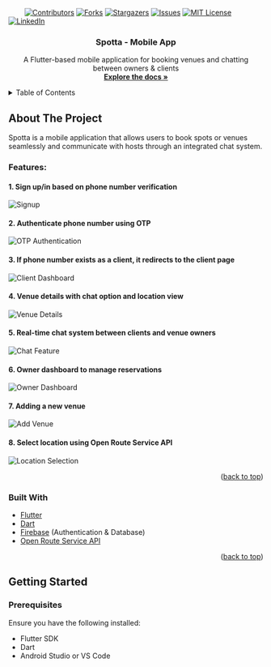 <!-- PROJECT SHIELDS -->
&nbsp; &nbsp; &nbsp; &nbsp;
[![Contributors][contributors-shield]][contributors-url]
[![Forks][forks-shield]][forks-url]
[![Stargazers][stars-shield]][stars-url]
[![Issues][issues-shield]][issues-url]
[![MIT License][license-shield]][license-url]
[![LinkedIn][linkedin-shield]][linkedin-url]

<!-- PROJECT LOGO -->
<div align="center">
  <h3 align="center">Spotta - Mobile App</h3>

  <p align="center">
    A Flutter-based mobile application for booking venues and chatting between owners & clients
    <br />
    <a href="https://github.com/Arsany-Osama/Spotta-FlutterApp"><strong>Explore the docs »</strong></a>
  </p>
</div>

<!-- TABLE OF CONTENTS -->
<details>
  <summary>Table of Contents</summary>
  <ol>
    <li>
      <a href="#about-the-project">About The Project</a>
      <ul>
        <li><a href="#features">Features</a></li>
        <li><a href="#built-with">Built With</a></li>
      </ul>
    </li>
    <li>
      <a href="#getting-started">Getting Started</a>
      <ul>
        <li><a href="#prerequisites">Prerequisites</a></li>
        <li><a href="#installation">Installation</a></li>
      </ul>
    </li>
  </ol>
</details>

<!-- ABOUT THE PROJECT -->

## About The Project

Spotta is a mobile application that allows users to book spots or venues seamlessly and communicate with hosts through an integrated chat system.

### Features:

#### 1. Sign up/in based on phone number verification  
   ![Signup](https://github.com/user-attachments/assets/197e6b92-69b8-4230-9695-bd09bcf876e4)

#### 2. Authenticate phone number using OTP  
   ![OTP Authentication](https://github.com/user-attachments/assets/241a87f6-cbbc-4624-92b6-d4f6f5657516)

#### 3. If phone number exists as a client, it redirects to the client page  
   ![Client Dashboard](https://github.com/user-attachments/assets/4c319b7c-8b88-49b3-b060-746e2ed5ae19)

#### 4. Venue details with chat option and location view  
   ![Venue Details](https://github.com/user-attachments/assets/86d56d70-b75d-4f0d-b606-f645acffd944)

#### 5. Real-time chat system between clients and venue owners  
   ![Chat Feature](https://github.com/user-attachments/assets/d42272df-cb38-49a1-b46f-752bc58edbd6)

#### 6. Owner dashboard to manage reservations  
   ![Owner Dashboard](https://github.com/user-attachments/assets/a8699c02-7213-44ff-abbc-fad947eb7803)

#### 7. Adding a new venue  
   ![Add Venue](https://github.com/user-attachments/assets/e6d9c987-19a2-43b8-a961-bb0d3a61f854)

#### 8. Select location using Open Route Service API  
   ![Location Selection](https://github.com/user-attachments/assets/167b419c-6d72-4064-848f-a9d06a669d7a)

<p align="right">(<a href="#readme-top">back to top</a>)</p>

### Built With

* [Flutter](https://flutter.dev/)
* [Dart](https://dart.dev/)
* [Firebase](https://firebase.google.com/) (Authentication & Database)
* [Open Route Service API](https://openrouteservice.org/dev/)

<p align="right">(<a href="#readme-top">back to top</a>)</p>

## Getting Started

### Prerequisites
Ensure you have the following installed:
- Flutter SDK
- Dart
- Android Studio or VS Code

[contributors-shield]: https://img.shields.io/github/contributors/Arsany-Osama/Spotta-FlutterApp.svg?style=for-the-badge
[contributors-url]: https://github.com/Arsany-Osama/Spotta-FlutterApp/graphs/contributors
[forks-shield]: https://img.shields.io/github/forks/Arsany-Osama/Spotta-FlutterApp.svg?style=for-the-badge
[forks-url]: https://github.com/Arsany-Osama/Spotta-FlutterApp/network/members
[stars-shield]: https://img.shields.io/github/stars/Arsany-Osama/Spotta-FlutterApp.svg?style=for-the-badge
[stars-url]: https://github.com/Arsany-Osama/Spotta-FlutterApp/stargazers
[issues-shield]: https://img.shields.io/github/issues/Arsany-Osama/Spotta-FlutterApp.svg?style=for-the-badge
[issues-url]: https://github.com/Arsany-Osama/Spotta-FlutterApp/issues
[license-shield]: https://img.shields.io/github/license/Arsany-Osama/Spotta-FlutterApp.svg?style=for-the-badge
[license-url]: https://github.com/Arsany-Osama/Spotta-FlutterApp/blob/master/LICENSE.txt
[linkedin-shield]: https://img.shields.io/badge/-LinkedIn-black.svg?style=for-the-badge&logo=linkedin&colorB=555
[linkedin-url]: https://linkedin.com/in/arsany-osama-446942264
